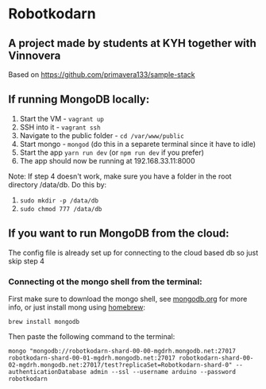 # Robotkodarn
## A project made by students at KYH together with Vinnovera

Based on https://github.com/primavera133/sample-stack

## If running MongoDB locally:
1. Start the VM - `vagrant up`
2. SSH into it - `vagrant ssh`
3. Navigate to the public folder - `cd /var/www/public`
4. Start mongo - `mongod` (do this in a separete terminal since it have to idle)
5. Start the app `yarn run dev` (or `npm run dev` if you prefer)
6. The app should now be running at 192.168.33.11:8000

Note: If step 4 doesn't work, make sure you have a folder in the root directory /data/db.
Do this by:

1. `sudo mkdir -p /data/db`
2. `sudo chmod 777 /data/db`

## If you want to run MongoDB from the cloud:
The config file is already set up for connecting to the cloud based db so just skip step 4

### Connecting ot the mongo shell from the terminal:
First make sure to download the mongo shell, see [mongodb.org](http://mongodb.org) for more info, or just install mong using [homebrew](https://brew.sh/index_se.html):

`brew install mongodb`

Then paste the following command to the terminal:

`mongo "mongodb://robotkodarn-shard-00-00-mgdrh.mongodb.net:27017 robotkodarn-shard-00-01-mgdrh.mongodb.net:27017 robotkodarn-shard-00-02-mgdrh.mongodb.net:27017/test?replicaSet=Robotkodarn-shard-0" --authenticationDatabase admin --ssl --username arduino --password robotkodarn`